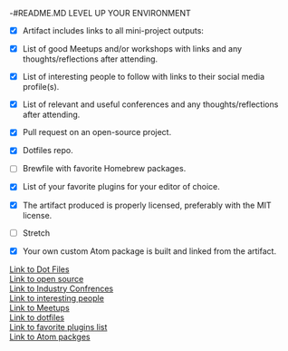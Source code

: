 -#README.MD
LEVEL UP YOUR ENVIRONMENT 
- [x] Artifact includes links to all mini-project outputs:
- [x] List of good Meetups and/or workshops with links and any thoughts/reflections after attending.
- [x] List of interesting people to follow with links to their social media profile(s).
- [x] List of relevant and useful conferences and any thoughts/reflections after attending.
- [x] Pull request on an open-source project.
- [x] Dotfiles repo.
- [ ] Brewfile with favorite Homebrew packages.
- [x] List of your favorite plugins for your editor of choice.
- [x] The artifact produced is properly licensed, preferably with the MIT license.
- [ ] Stretch

- [x] Your own custom Atom package is built and linked from the artifact.

[Link to Dot Files](about:blank)  
[Link to open source](https://github.com/HabitRPG/habitica/issues/8540)  
[Link to Industry Confrences](https://gist.github.com/silentsoundz/130df391debef7b75a2e2411c859b36a)   
[Link to interesting people](https://gist.github.com/silentsoundz/f7ee6023535b5b9627cedaa9c1732ad5)   
[Link to Meetups](https://gist.github.com/silentsoundz/d0fbdb87c81a7c6255f5b3af1eed8a49)   
[Link to dotfiles](https://github.com/silentsoundz/dotfiles)  
[Link to favorite plugins list](https://gist.github.com/silentsoundz/118771cf059d21d7f85e023bfb1d53ad)  
[Link to Atom packges]("https://gist.github.com/silentsoundz/118771cf059d21d7f85e023bfb1d53ad.js")
